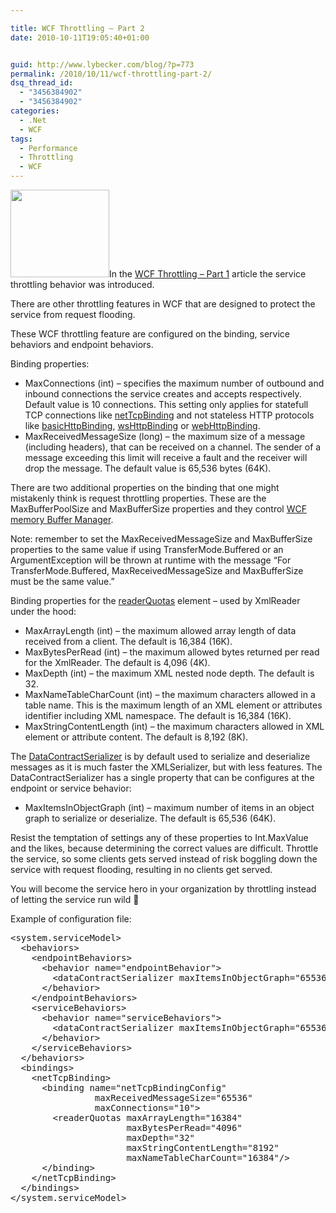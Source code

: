 ```yaml
---

title: WCF Throttling – Part 2
date: 2010-10-11T19:05:40+01:00


guid: http://www.lybecker.com/blog/?p=773
permalink: /2010/10/11/wcf-throttling-part-2/
dsq_thread_id:
  - "3456384902"
  - "3456384902"
categories:
  - .Net
  - WCF
tags:
  - Performance
  - Throttling
  - WCF
---
```

[<img loading="lazy" class="alignright size-full wp-image-780" title="Funnel" src="http://www.lybecker.com/blog/wp-content/uploads/Funnel.jpg" alt="" width="158" height="140" />](http://www.lybecker.com/blog/wp-content/uploads/Funnel.jpg)In the [WCF Throttling – Part 1](/blog/2010/10/06/wcf-throttling-part-1/ "WCF Throttling - Part 1") article the service throttling behavior was introduced.

There are other throttling features in WCF that are designed to protect the service from request flooding.

These WCF throttling feature are configured on the binding, service behaviors and endpoint behaviors.

Binding properties:

  * MaxConnections (int) &#8211; specifies the maximum number of outbound and inbound connections the service creates and accepts respectively. Default value is 10 connections. This setting only applies for statefull TCP connections like [netTcpBinding](http://msdn.microsoft.com/en-us/library/system.servicemodel.configuration.nettcpbindingelement.aspx "netTcpBinding configuration on MSDN") and not stateless HTTP protocols like [basicHttpBinding](http://msdn.microsoft.com/en-us/library/system.servicemodel.configuration.basichttpbindingelement.aspx "basicHttpBinding configuration on MSDN"), [wsHttpBinding](http://msdn.microsoft.com/en-us/library/system.servicemodel.configuration.wshttpbindingelement.aspx "wsHttpBinding configuration on MSDN") or [webHttpBinding](http://msdn.microsoft.com/en-us/library/bb412176.aspx "webHttpBinding configuration on MSDN").
  * MaxReceivedMessageSize (long) &#8211; the maximum size of a message (including headers), that can be received on a channel. The sender of a message exceeding this limit will receive a fault and the receiver will drop the message. The default value is 65,536 bytes (64K).

There are two additional properties on the binding that one might mistakenly think is request throttling properties. These are the MaxBufferPoolSize and MaxBufferSize properties and they control [WCF memory Buffer Manager](http://obsessivelycurious.blogspot.com/2008/04/wcf-memory-buffer-management.html "Detailed explanation of the WCF memory Buffer Manager").

Note: remember to set the MaxReceivedMessageSize and MaxBufferSize properties to the same value if using TransferMode.Buffered or an ArgumentException will be thrown at runtime with the message “For TransferMode.Buffered, MaxReceivedMessageSize and MaxBufferSize must be the same value.”

Binding properties for the [readerQuotas](http://msdn.microsoft.com/en-us/library/ms731325.aspx "readerQuotas element on MSDN") element – used by XmlReader under the hood:

  * MaxArrayLength (int) &#8211; the maximum allowed array length of data received from a client. The default is 16,384 (16K).
  * MaxBytesPerRead (int) &#8211; the maximum allowed bytes returned per read for the XmlReader. The default is 4,096 (4K).
  * MaxDepth (int) &#8211; the maximum XML nested node depth. The default is 32.
  * MaxNameTableCharCount (int) &#8211; the maximum characters allowed in a table name. This is the maximum length of an XML element or attributes identifier including XML namespace. The default is 16,384 (16K).
  * MaxStringContentLength (int) &#8211; the maximum characters allowed in XML element or attribute content. The default is 8,192 (8K).

The [DataContractSerializer](http://msdn.microsoft.com/en-us/library/ms405768.aspx "DataContractSerializer on MSDN") is by default used to serialize and deserialize messages as it is much faster the XMLSerializer, but with less features. The DataContractSerializer has a single property that can be configures at the endpoint or service behavior:

  * MaxItemsInObjectGraph (int) &#8211; maximum number of items in an object graph to serialize or deserialize. The default is 65,536 (64K).

Resist the temptation of settings any of these properties to Int.MaxValue and the likes, because determining the correct values are difficult. Throttle the service, so some clients gets served instead of risk boggling down the service with request flooding, resulting in no clients get served.

<div>
  <div>
    You will become the service hero in your organization by throttling instead of letting the service run wild 🙂
  </div>

  <p>
    Example of configuration file:
  </p>

  <pre class="brush: xml; title: ; notranslate" title="">
&lt;system.serviceModel&gt;
  &lt;behaviors&gt;
    &lt;endpointBehaviors&gt;
      &lt;behavior name="endpointBehavior"&gt;
        &lt;dataContractSerializer maxItemsInObjectGraph="65536"/&gt;
      &lt;/behavior&gt;
    &lt;/endpointBehaviors&gt;
    &lt;serviceBehaviors&gt;
      &lt;behavior name="serviceBehaviors"&gt;
        &lt;dataContractSerializer maxItemsInObjectGraph="65536"/&gt;
      &lt;/behavior&gt;
    &lt;/serviceBehaviors&gt;
  &lt;/behaviors&gt;
  &lt;bindings&gt;
    &lt;netTcpBinding&gt;
      &lt;binding name="netTcpBindingConfig"
                maxReceivedMessageSize="65536"
                maxConnections="10"&gt;
        &lt;readerQuotas maxArrayLength="16384"
                      maxBytesPerRead="4096"
                      maxDepth="32"
                      maxStringContentLength="8192"
                      maxNameTableCharCount="16384"/&gt;
      &lt;/binding&gt;
    &lt;/netTcpBinding&gt;
  &lt;/bindings&gt;
&lt;/system.serviceModel&gt;
</pre>
</div>
